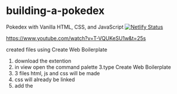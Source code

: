 # building-a-pokedex
Pokedex with Vanilla HTML, CSS, and JavaScript
[![Netlify Status](https://api.netlify.com/api/v1/badges/6123562f-c3bd-4a29-bb1f-f99332f6eb54/deploy-status)](https://app.netlify.com/sites/mai-pokedex/deploys)

https://www.youtube.com/watch?v=T-VQUKeSU1w&t=25s

created files using Create Web Boilerplate
1. download the extention
2. in view open the command palette
3.type Create Web Boilerplate
4. 3  files html, js and css will be made
5. css will already be linked 
6. add the <script src="js.link">
